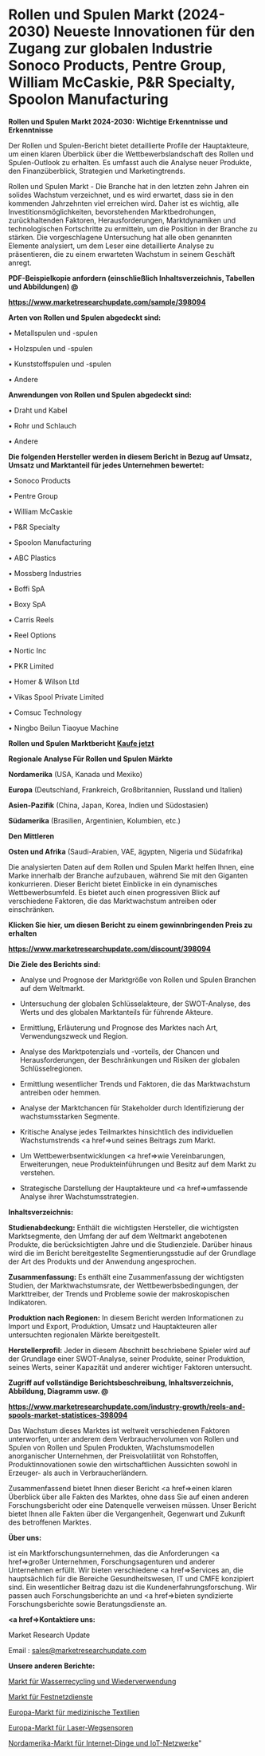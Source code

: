 # Rollen und Spulen Markt (2024-2030) Neueste Innovationen für den Zugang zur globalen Industrie Sonoco Products, Pentre Group, William McCaskie, P&R Specialty, Spoolon Manufacturing

<strong>Rollen und Spulen Markt 2024-2030: Wichtige Erkenntnisse und Erkenntnisse</strong>

Der Rollen und Spulen-Bericht bietet detaillierte Profile der Hauptakteure, um einen klaren Überblick über die Wettbewerbslandschaft des Rollen und Spulen-Outlook zu erhalten. Es umfasst auch die Analyse neuer Produkte, den Finanzüberblick, Strategien und Marketingtrends.

Rollen und Spulen Markt - Die Branche hat in den letzten zehn Jahren ein solides Wachstum verzeichnet, und es wird erwartet, dass sie in den kommenden Jahrzehnten viel erreichen wird. Daher ist es wichtig, alle Investitionsmöglichkeiten, bevorstehenden Marktbedrohungen, zurückhaltenden Faktoren, Herausforderungen, Marktdynamiken und technologischen Fortschritte zu ermitteln, um die Position in der Branche zu stärken. Die vorgeschlagene Untersuchung hat alle oben genannten Elemente analysiert, um dem Leser eine detaillierte Analyse zu präsentieren, die zu einem erwarteten Wachstum in seinem Geschäft anregt.



<strong><b>PDF-Beispielkopie anfordern (einschließlich Inhaltsverzeichnis, Tabellen und Abbildungen) @ </b></strong>

<strong><a href=https://www.marketresearchupdate.com/sample/398094>

<strong>https://www.marketresearchupdate.com/sample/398094</u></a></strong></strong>



<strong>Arten von Rollen und Spulen abgedeckt sind:</strong>

• Metallspulen und -spulen

• Holzspulen und -spulen

• Kunststoffspulen und -spulen

• Andere



<strong>Anwendungen von Rollen und Spulen abgedeckt sind:</strong>

• Draht und Kabel

• Rohr und Schlauch

• Andere



<strong>Die folgenden Hersteller werden in diesem Bericht in Bezug auf Umsatz, Umsatz und Marktanteil für jedes Unternehmen bewertet:</strong>

• Sonoco Products

• Pentre Group

• William McCaskie

• P&R Specialty

• Spoolon Manufacturing

• ABC Plastics

• Mossberg Industries

• Boffi SpA

• Boxy SpA

• Carris Reels

• Reel Options

• Nortic Inc

• PKR Limited

• Homer & Wilson Ltd

• Vikas Spool Private Limited

• Comsuc Technology

• Ningbo Beilun Tiaoyue Machine



<strong>Rollen und Spulen Marktbericht <a href=https://www.marketresearchupdate.com/buynow/398094>Kaufe jetzt</a></strong>



<strong>Regionale Analyse Für Rollen und Spulen Märkte</strong>



<strong>Nordamerika</strong> (USA, Kanada und Mexiko)



<strong>Europa</strong> (Deutschland, Frankreich, Großbritannien, Russland und Italien)



<strong>Asien-Pazifik</strong> (China, Japan, Korea, Indien und Südostasien)



<strong>Südamerika</strong> (Brasilien, Argentinien, Kolumbien, etc.)



<strong>Den Mittleren</strong> 

<strong>Osten und Afrika</strong> (Saudi-Arabien, VAE, ägypten, Nigeria und Südafrika)

Die analysierten Daten auf dem Rollen und Spulen Markt helfen Ihnen, eine Marke innerhalb der Branche aufzubauen, während Sie mit den Giganten konkurrieren. Dieser Bericht bietet Einblicke in ein dynamisches Wettbewerbsumfeld. Es bietet auch einen progressiven Blick auf verschiedene Faktoren, die das Marktwachstum antreiben oder einschränken.



<strong>Klicken Sie hier, um diesen Bericht zu einem gewinnbringenden Preis zu erhalten
</strong>

<strong><a href=https://www.marketresearchupdate.com/discount/398094>https://www.marketresearchupdate.com/discount/398094</b></u></strong></a>



<strong>Die Ziele des Berichts sind:</strong>

- Analyse und Prognose der Marktgröße von Rollen und Spulen Branchen auf dem Weltmarkt.

- Untersuchung der globalen Schlüsselakteure, der SWOT-Analyse, des Werts und des globalen Marktanteils für führende Akteure.

- Ermittlung, Erläuterung und Prognose des Marktes nach Art, Verwendungszweck und Region.

- Analyse des Marktpotenzials und -vorteils, der Chancen und Herausforderungen, der Beschränkungen und Risiken der globalen Schlüsselregionen.

- Ermittlung wesentlicher Trends und Faktoren, die das Marktwachstum antreiben oder hemmen.

- Analyse der Marktchancen für Stakeholder durch Identifizierung der wachstumsstarken Segmente.

- Kritische Analyse jedes Teilmarktes hinsichtlich des individuellen Wachstumstrends <a href=>und</a> seines Beitrags zum Markt.

- Um Wettbewerbsentwicklungen <a href=>wie</a> Vereinbarungen, Erweiterungen, neue Produkteinführungen und Besitz auf dem Markt zu verstehen.

- Strategische Darstellung der Hauptakteure und <a href=>umfas</a>sende Analyse ihrer Wachstumsstrategien.



<strong>Inhaltsverzeichnis:</strong>



<strong>Studienabdeckung:</strong> Enthält die wichtigsten Hersteller, die wichtigsten Marktsegmente, den Umfang der auf dem Weltmarkt angebotenen Produkte, die berücksichtigten Jahre und die Studienziele. Darüber hinaus wird die im Bericht bereitgestellte Segmentierungsstudie auf der Grundlage der Art des Produkts und der Anwendung angesprochen.



<strong>Zusammenfassung:</strong> Es enthält eine Zusammenfassung der wichtigsten Studien, der Marktwachstumsrate, der Wettbewerbsbedingungen, der Markttreiber, der Trends und Probleme sowie der makroskopischen Indikatoren.



<strong>Produktion nach Regionen:</strong> In diesem Bericht werden Informationen zu Import und Export, Produktion, Umsatz und Hauptakteuren aller untersuchten regionalen Märkte bereitgestellt.



<strong>Herstellerprofil:</strong> Jeder in diesem Abschnitt beschriebene Spieler wird auf der Grundlage einer SWOT-Analyse, seiner Produkte, seiner Produktion, seines Werts, seiner Kapazität und anderer wichtiger Faktoren untersucht.



<strong><b>Zugriff auf vollständige Berichtsbeschreibung, Inhaltsverzeichnis, Abbildung, Diagramm usw. @ </b></strong>

<strong><a href=https://www.marketresearchupdate.com/industry-growth/reels-and-spools-market-statistices-398094>https://www.marketresearchupdate.com/industry-growth/reels-and-spools-market-statistices-398094</a></strong>

Das Wachstum dieses Marktes ist weltweit verschiedenen Faktoren unterworfen, unter anderem dem Verbrauchervolumen von Rollen und Spulen von Rollen und Spulen Produkten, Wachstumsmodellen anorganischer Unternehmen, der Preisvolatilität von Rohstoffen, Produktinnovationen sowie den wirtschaftlichen Aussichten sowohl in Erzeuger- als auch in Verbraucherländern.

Zusammenfassend bietet Ihnen dieser Bericht <a href=>einen</a> klaren Überblick über alle Fakten des Marktes, ohne dass Sie auf einen anderen Forschungsbericht oder eine Datenquelle verweisen müssen. Unser Bericht bietet Ihnen alle Fakten über die Vergangenheit, Gegenwart und Zukunft des betroffenen Marktes.



<strong>Über uns:</strong>

 ist ein Marktforschungsunternehmen, das die Anforderungen <a href=>großer</a> Unternehmen, Forschungsagenturen und anderer Unternehmen erfüllt. Wir bieten verschiedene <a href=>Services</a> an, die hauptsächlich für die Bereiche Gesundheitswesen, IT und CMFE konzipiert sind. Ein wesentlicher Beitrag dazu ist die Kundenerfahrungsforschung. Wir passen auch Forschungsberichte an und <a href=>bieten</a> syndizierte Forschungsberichte sowie Beratungsdienste an.



<strong><a href=>Kontaktiere uns:</a></strong>

Market Research Update

Email : sales@marketresearchupdate.com



<strong>Unsere anderen Berichte:</strong>

<a href=https://www.linkedin.com/pulse/water-recycle-reuse-market-2023-what-factors-drive-upcoming>Markt für Wasserrecycling und Wiederverwendung</a>

<a href=https://www.linkedin.com/pulse/wireline-service-market-outlooks-2023>Markt für Festnetzdienste</a>

<a href=https://www.linkedin.com/pulse/europe-medical-textiles-market-size-exclusive-report>Europa-Markt für medizinische Textilien</a>

<a href=https://www.linkedin.com/pulse/europe-laser-displacement-sensors-market-size>Europa-Markt für Laser-Wegsensoren</a>

<a href=https://www.linkedin.com/pulse/north-america-internet-things-iot-networks-market>Nordamerika-Markt für Internet-Dinge und IoT-Netzwerke</a>"
